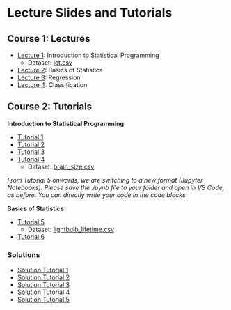 # Lecture Slides and Tutorials

## Course 1: Lectures
* [Lecture 1](./lecture/l1/Lecture_1.html): Introduction to Statistical Programming
    - Dataset: [ict.csv](./data/ict.csv)
* [Lecture 2](./lecture/l2/Lecture_2.html): Basics of Statistics
* [Lecture 3](./lecture/l3/Lecture_3.html): Regression
* [Lecture 4](./lecture/l4/Lecture_4.html): Classification

## Course 2: Tutorials

**Introduction to Statistical Programming**
* [Tutorial 1](./tutorial/tutorial-1/tutorial_1.html)
* [Tutorial 2](./tutorial/tutorial-2/tutorial_2.html)
* [Tutorial 3](./tutorial/tutorial-3/tutorial_3.html) 
* [Tutorial 4](./tutorial/tutorial-4/tutorial_4.html) 
    - Dataset: [brain_size.csv](./data/brain_size.csv) 

*From Tutorial 5 onwards, we are switching to a new format (Jupyter Notebooks). Please save the .ipynb file to your folder and open in VS Code, as before. You can directly write your code in the code blocks.*

**Basics of Statistics**
* [Tutorial 5](./tutorial/tutorial-5/tutorial_5.ipynb) 
    - Dataset: [lightbulb_lifetime.csv](./data/lightbulb_lifetime.csv) 
* [Tutorial 6](./tutorial/tutorial-6/tutorial_6.ipynb) 

### Solutions 
* [Solution Tutorial 1](./tutorial/tutorial-1-solution/tutorial_1_solution.html)
* [Solution Tutorial 2](./tutorial/tutorial-2-solution/tutorial_2_solution.html)
* [Solution Tutorial 3](./tutorial/tutorial-3-solution/tutorial_3_solution.html)
* [Solution Tutorial 4](./tutorial/tutorial-4-solution/tutorial_4_solution.html)
* [Solution Tutorial 5](./tutorial/tutorial-5-solution/tutorial_5_solution.ipynb)

